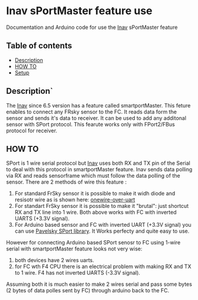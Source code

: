 
# Inav sPortMaster feature use 
Documentation and Arduino code for use the [Inav](https://github.com/iNavFlight/inav) sPortMaster feature

## Table of contents
* [Description](#description)
* [HOW TO](#how-to)
* [Setup](#setup)

## Description`
The [Inav](https://github.com/iNavFlight/inav) since 6.5 version has a feature called smartportMaster. This feture enables to connect any FRsky sensor to the FC. It reads data form the sensor and sends it's data to receiver. 
It can be used to add any additonal sensor with SPort protocol. This fearute works only with FPort2/FBus protocol for receiver. 

## HOW TO
SPort is 1 wire serial protocol but [Inav](https://github.com/iNavFlight/inav) uses both RX and TX pin of the Serial to deal with this protocol in smartportMaster feature. 
Inav sends data polling via RX and reads sensorframe which must follow the data polling of the sensor. There are 2 methods of wire this feature : 
1. For standard FrSky sensor it is possible to make it widh diode and resisotr wire as is shown here: [onewire-over-uart](https://github.com/dword1511/onewire-over-uart)
2. For standart FrSky sensor it is possible to make it "brutal": just shortcut RX and TX line into 1 wire.
Both above works with FC with inverted UARTS (+3.3V signal).
3. For Arduino based sensor and FC with inverted UART (+3.3V signal) you can use [Pavelsky SPort library](https://www.rcgroups.com/forums/showthread.php?2245978-FrSky-S-Port-telemetry-library-easy-to-use-and-configurable).
   It Works perfecty and quite easy to use.

However for connecting Arduino based SPort senosr to FC using 1-wire serial with smartportMaster feature looks not very wise:
1. both devices have 2 wires uarts.
2. for FC wth F4 CPU there is an electrical problem with making RX and TX to 1 wire. F4 has not inverted UARTS (-3.3V signal).

Assuming both it is much easier to make 2 wires serial and pass some bytes (2 bytes of data polles sent by FC) through arduino back to the FC.


